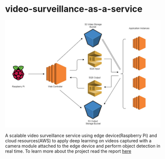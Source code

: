 # video-surveillance-as-a-service

![alt text](https://github.com/shantanu-sp/video-surveillance-as-a-service/blob/master/arch.jpg)

A scalable video surveillance service using edge device(Raspberry Pi) and cloud resources(AWS) to apply deep learning on videos captured with a camera module attached to the edge device and perform object detection in real time.
To learn more about the project read the report [here](https://github.com/shantanu-sp/video-surveillance-as-a-service/blob/master/Report.pdf)
